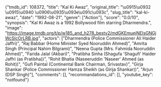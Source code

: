{"tmdb_id": 108372, "title": "Kal Ki Awaz", "original_title": "\u0915\u0932 \u0915\u0940 \u0906\u0935\u093e\u091c\u093c", "slug_title": "kal-ki-awaz", "date": "1992-08-21", "genre": ["Action"], "score": "0.0/10", "synopsis": "Kal Ki Awaz is a 1992 Bollywood film starring Dharmendra.", "image": "https://image.tmdb.org/t/p/w185_and_h278_bestv2/mdGKEmuejNEIsGNGjWcSIcOrLRB.jpg", "actors": ["Dharmendra (Police Commissioner Ali Haider Jaffri)", "Raj Babbar (Home Minister Syed Nooruddin Ahmed)", "Amrita Singh (Principal Nahim Bilgrami)", "Neena Gupta (Mrs. Fahmida Nooruddin Ahmed)", "Farida Jalal (Akbari)", "Pratibha Sinha (Shagufa 'Shagufi' Haider Jaffri (as Pratibha))", "Rohit Bhatia (Naseeruddin 'Naseer' Ahmed (as Rohit))", "Gufi Paintal (Continental Bank Chairman, Srivastav)", "Girja Shankar (Police Commissioner Hamza Sheikh (as Girija Shankar))", "Arjun (DSP Singh)"], "comments": [], "recommandations_id": [], "youtube_key": "notfound"}